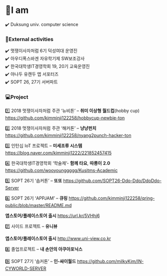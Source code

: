 

# :raising_hand:I am

:heavy_check_mark: Duksung univ. computer science


###  :lollipop:External activities

:heavy_check_mark: 멋쟁이사자처럼 6기 덕성여대 운영진<br>
:heavy_check_mark: 아우디폭스바겐 자유학기제 SW보조강사 <br>
:heavy_check_mark: 한국대학생IT경영학회 19, 20기 교육운영진<br>
:heavy_check_mark: 야나두 유캔두 앱 서포터즈<br>
:heavy_check_mark: SOPT 26, 27기 서버파트<br>



### :computer:Project

1️⃣ 2018 멋쟁이사자처럼 주관 ‘뉴비톤’ – **취미 이상형 월드컵**(hobby cup) https://github.com/kimminji122258/hobbycup-newbie-ton

2️⃣ 2018 멋쟁이사자처럼 주관 ‘해커톤’ – **냥냥펀치** https://github.com/kimminji122258/nyang2punch-hacker-ton  

3️⃣ 인턴십 IoT 프로젝트 – **미세조류  시스템** https://blog.naver.com/kimminji1222/221852457415

4️⃣ 한국대학생IT경영학회 ‘학술제’- **함께 타요**, **따릉이** **2.0** https://github.com/wooyounggggg/Kusitms-Academic

5️⃣ SOPT 26기 ‘솝커톤’ – **또또** https://github.com/SOPT26-Ddo-Ddo/DdoDdo-Server

6️⃣ SOPT 26기 ‘APPJAM’ – **큐링** https://github.com/kimminji122258/qring-public/blob/master/README.md

  **앱스토어/플레이스토어 출시** https://url.kr/5VHhj6 <br>

7️⃣ 사이드 프로젝트 – **유니뷰**

  **앱스토어/플레이스토어 출시** http://www.uni-view.co.kr <br>
  
8️⃣ 졸업프로젝트 – **내 손안의 아쿠아포닉스**

9️⃣ SOPT 27기 ‘솝커톤’ – **인-싸이월드** https://github.com/milkyKim/IN-CYWORLD-SERVER
   
